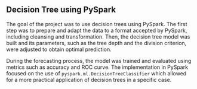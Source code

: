 ## Decision Tree using PySpark

The goal of the project was to use decision trees using PySpark. The first step was to prepare and adapt the data to a format accepted by PySpark, including cleansing and transformation. Then, the decision tree model was built and its parameters, such as the tree depth and the division criterion, were adjusted to obtain optimal prediction.

During the forecasting process, the model was trained and evaluated using metrics such as accuracy and ROC curve. The implementation in PySpark focused on the use of `pyspark.ml.DecisionTreeClassifier` which allowed for a more practical application of decision trees in a specific case.
